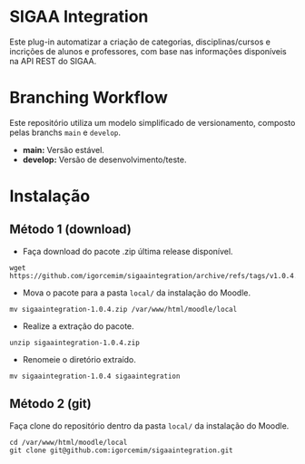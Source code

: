 # SIGAA Integration

Este plug-in automatizar a criação de categorias, disciplinas/cursos e incrições de alunos e professores, com base nas informações disponíveis na API REST do SIGAA.

# Branching Workflow

Este repositório utiliza um modelo simplificado de versionamento, composto pelas branchs `main` e  `develop`.

- **main:** Versão estável.
- **develop:** Versão de desenvolvimento/teste.

# Instalação 

## Método 1 (download)

- Faça download do pacote .zip última release disponível.
```
wget https://github.com/igorcemim/sigaaintegration/archive/refs/tags/v1.0.4.zip
```
- Mova o pacote para a pasta `local/` da instalação do Moodle.
```
mv sigaaintegration-1.0.4.zip /var/www/html/moodle/local
```
- Realize a extração do pacote.
```
unzip sigaaintegration-1.0.4.zip
```
- Renomeie o diretório extraído.
```
mv sigaaintegration-1.0.4 sigaaintegration
```

## Método 2 (git)

Faça clone do repositório dentro da pasta `local/` da instalação do Moodle.

```
cd /var/www/html/moodle/local
git clone git@github.com:igorcemim/sigaaintegration.git
```
